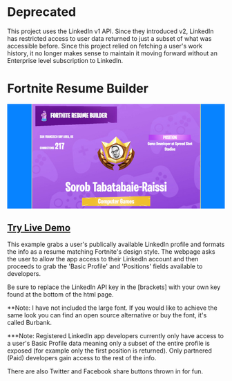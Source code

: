 # Deprecated
This project uses the LinkedIn v1 API. Since they introduced v2, LinkedIn has restricted access to user data returned to just a subset of what was accessible before. Since this project relied on fetching a user's work history, it no longer makes sense to maintain it moving forward without an Enterprise level subscription to LinkedIn.

# Fortnite Resume Builder

![Preview](https://github.com/dieharders/examples-fortnite_resume_builder/blob/master/images/preview.jpg)

## [Try Live Demo](https://example-fortnite-resume.web.app/)
This example grabs a user's publically available LinkedIn profile and formats the info as a resume matching Fortnite's design style. The webpage asks the user to allow the app access to their LinkedIn account and then proceeds to grab the 'Basic Profile' and 'Positions' fields available to developers.

Be sure to replace the LinkedIn API key in the [brackets] with your own key found at the bottom of the html page.

**Note: I have not included the large font. If you would like to achieve the same look you can find an open source alternative or buy the font, it's called Burbank.

***Note: Registered LinkedIn app developers currently only have access to a user's Basic Profile data meaning only a subset of the entire profile is exposed (for example only the first position is returned). Only partnered (Paid) developers gain access to the rest of the info.

There are also Twitter and Facebook share buttons thrown in for fun.
